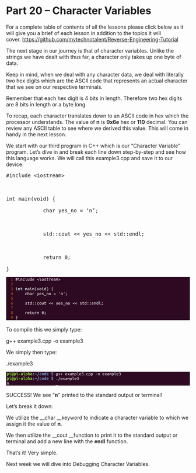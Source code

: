 # Part 20 – Character Variables

For a complete table of contents of all the lessons please click below as it will give you a brief of each lesson in addition to the topics it will cover.&nbsp;https://github.com/mytechnotalent/Reverse-Engineering-Tutorial

The next stage in our journey is that of character variables.&nbsp;Unlike the strings we have dealt with thus far, a character only takes up one byte of data.

Keep in mind, when we deal with any character data, we deal with literally two hex digits which are the ASCII code that represents an actual character that we see on our respective terminals.

Remember that each hex digit is 4 bits in length.&nbsp;Therefore two hex digits are 8 bits in length or a byte long.&nbsp;

To recap, each character translates down to an ASCII code in hex which the processor understands.&nbsp;The value of __n__ is __0x6e__ hex or __110__ decimal.&nbsp;You can review any ASCII table to see where we derived this value.&nbsp;This will come in handy in the next lesson.

We start with our third program in C++ which is our “Character Variable” program.&nbsp;Let’s dive in and break each line down step-by-step and see how this language works.&nbsp;We will call this example3.cpp and save it to our device.

<pre spellcheck="false">#include &lt;iostream&gt;

&nbsp;

int main(void) {

&nbsp;&nbsp;&nbsp;&nbsp;&nbsp;&nbsp;&nbsp;&nbsp;&nbsp;&nbsp;&nbsp; char yes_no = ‘n’;

&nbsp;

&nbsp;&nbsp;&nbsp;&nbsp;&nbsp;&nbsp;&nbsp;&nbsp;&nbsp;&nbsp;&nbsp; std::cout &lt;&lt; yes_no &lt;&lt; std::endl;

&nbsp;

&nbsp;&nbsp;&nbsp;&nbsp;&nbsp;&nbsp;&nbsp;&nbsp;&nbsp;&nbsp;&nbsp; return 0;

}
</pre>

<div class="slate-resizable-image-embed slate-image-embed__resize-full-width"><img src="/imgs/1520190636660.jpg"/></div>

To compile this we simply type:

g++ example3.cpp -o example3

We simply then type:

./example3

<div class="slate-resizable-image-embed slate-image-embed__resize-full-width"><img src="/imgs/1520211586776.jpg"/></div>

SUCCESS!&nbsp;We see “__n__” printed to the standard output or terminal!

Let’s break it down:

We utilize the __char __keyword to indicate a character variable to which we assign it the value of __n__.

We then utilize the __cout __function to print it to the standard output or terminal and add a new line with the __endl__ function.

That’s it!&nbsp;Very simple.

Next week we will dive into Debugging Character Variables.